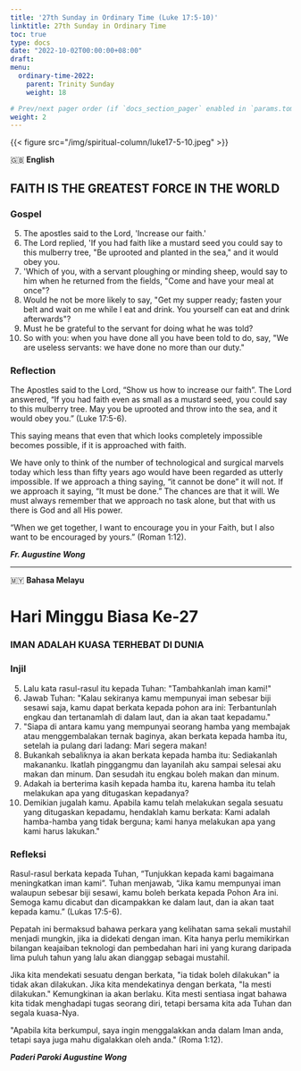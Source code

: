 ```yaml
---
title: '27th Sunday in Ordinary Time (Luke 17:5-10)'
linktitle: 27th Sunday in Ordinary Time
toc: true
type: docs
date: "2022-10-02T00:00:00+08:00"
draft:
menu:
  ordinary-time-2022:
    parent: Trinity Sunday
    weight: 18

# Prev/next pager order (if `docs_section_pager` enabled in `params.toml`)
weight: 2
---
```


{{< figure src="/img/spiritual-column/luke17-5-10.jpeg" >}}

:gb: __English__
## FAITH IS THE GREATEST FORCE IN THE WORLD

### Gospel
5. The apostles said to the Lord, 'Increase our faith.'
6. The Lord replied, 'If you had faith like a mustard seed you could say to this mulberry tree, "Be uprooted and planted in the sea," and it would obey you.
7. 'Which of you, with a servant ploughing or minding sheep, would say to him when he returned from the fields, "Come and have your meal at once"?
8. Would he not be more likely to say, "Get my supper ready; fasten your belt and wait on me while I eat and drink. You yourself can eat and drink afterwards"?
9. Must he be grateful to the servant for doing what he was told?
10. So with you: when you have done all you have been told to do, say, "We are useless servants: we have done no more than our duty."

### Reflection
The Apostles said to the Lord, “Show us how to increase our faith”.
The Lord answered, “If you had faith even as small as a mustard seed, you could say to this mulberry tree. May you be uprooted and throw into the sea, and it would obey you.” (Luke 17:5-6).

This saying means that even that which looks completely impossible becomes possible, if it is approached with faith.

We have only to think of the number of technological and surgical marvels today which less than fifty years ago would have been regarded as utterly impossible.
If we approach a thing saying, “it cannot be done” it will not. If we approach it saying, “It must be done.” The chances are that it will. We must always remember that we approach no task alone, but that with us there is God and all His power.

“When we get together, I want to encourage you in your Faith, but I also want to be encouraged by yours.” (Roman 1:12).

___Fr. Augustine Wong___


---

:malaysia: __Bahasa Melayu__
# Hari Minggu Biasa Ke-27
### IMAN ADALAH KUASA TERHEBAT DI DUNIA

### Injil
5. Lalu kata rasul-rasul itu kepada Tuhan: "Tambahkanlah iman kami!"
6. Jawab Tuhan: "Kalau sekiranya kamu mempunyai iman sebesar biji sesawi saja, kamu dapat berkata kepada pohon ara ini: Terbantunlah engkau dan tertanamlah di dalam laut, dan ia akan taat kepadamu."
7. "Siapa di antara kamu yang mempunyai seorang hamba yang membajak atau menggembalakan ternak baginya, akan berkata kepada hamba itu, setelah ia pulang dari ladang: Mari segera makan!
8. Bukankah sebaliknya ia akan berkata kepada hamba itu: Sediakanlah makananku. Ikatlah pinggangmu dan layanilah aku sampai selesai aku makan dan minum. Dan sesudah itu engkau boleh makan dan minum.
9. Adakah ia berterima kasih kepada hamba itu, karena hamba itu telah melakukan apa yang ditugaskan kepadanya?
10. Demikian jugalah kamu. Apabila kamu telah melakukan segala sesuatu yang ditugaskan kepadamu, hendaklah kamu berkata: Kami adalah hamba-hamba yang tidak berguna; kami hanya melakukan apa yang kami harus lakukan."

### Refleksi
Rasul-rasul berkata kepada Tuhan, “Tunjukkan kepada kami bagaimana meningkatkan iman kami”.
Tuhan menjawab, “Jika kamu mempunyai iman walaupun sebesar biji sesawi, kamu boleh berkata kepada Pohon Ara ini. Semoga kamu dicabut dan dicampakkan ke dalam laut, dan ia akan taat kepada kamu.” (Lukas 17:5-6).

Pepatah ini bermaksud bahawa perkara yang kelihatan sama sekali mustahil menjadi mungkin, jika ia didekati dengan iman.
Kita hanya perlu memikirkan bilangan keajaiban teknologi dan pembedahan hari ini yang kurang daripada lima puluh tahun yang lalu akan dianggap sebagai mustahil.

Jika kita mendekati sesuatu dengan berkata, "ia tidak boleh dilakukan" ia tidak akan dilakukan. Jika kita mendekatinya dengan berkata, "Ia mesti dilakukan." Kemungkinan ia akan berlaku. Kita mesti sentiasa ingat bahawa kita tidak menghadapi tugas seorang diri, tetapi bersama kita ada Tuhan dan segala kuasa-Nya.

"Apabila kita berkumpul, saya ingin menggalakkan anda dalam Iman anda, tetapi saya juga mahu digalakkan oleh anda." (Roma 1:12).

___Paderi Paroki Augustine Wong___
